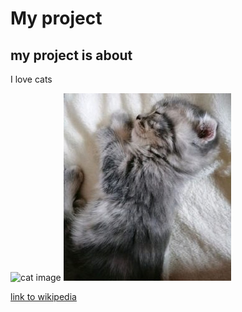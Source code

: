 # My project
## my project is about 

I love cats 

![cat image](https://lh6.googleusercontent.com/proxy/Ww9xr0VQxCqkfdvzXgiQydT4iQDtAU4J2gyXqqRkomDX5u07SZOVHGfdb-xYTQNQjARcAtYArQhM_z3A-0Puqv1yRJqYxpFJVKKn99YxOpPRArY5)
![cats image](koti0-268x300.jpg)

[link to wikipedia](https://ru.wikipedia.org/wiki/Заглавная_страница)
